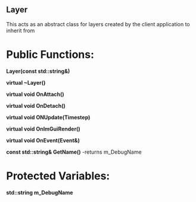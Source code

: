 ## Layer
This acts as an abstract class for layers created by the client application to inherit from

# Public Functions:
**Layer(const std::string&)**

**virtual ~Layer()**

**virtual void OnAttach()**

**virtual void OnDetach()**

**virtual void ONUpdate(Timestep)**

**virtual void OnImGuiRender()**

**virtual void OnEvent(Event&)**

**const std::string& GetName()**
-returns m_DebugName

# Protected Variables:
**std::string m_DebugName**